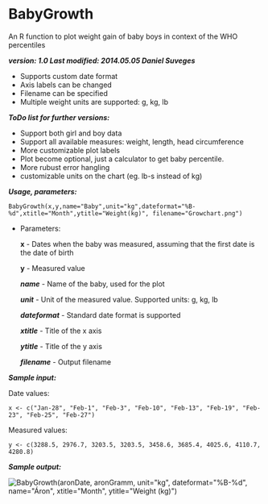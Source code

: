 BabyGrowth
==========

An R function to plot weight gain of baby boys in context of the WHO percentiles

___version: 1.0 Last modified: 2014.05.05 Daniel Suveges___
* Supports custom date format
* Axis labels can be changed
* Filename can be specified
* Multiple weight units are supported: g, kg, lb

___ToDo list for further versions:___
* Support both girl and boy data
* Support all available measures: weight, length, head circumference
* More customizable plot labels
* Plot become optional, just a calculator to get baby percentile.
* More rubust error hangling
* customizable units on the chart (eg. lb-s instead of kg)

___Usage, parameters:___
```
BabyGrowth(x,y,name="Baby",unit="kg",dateformat="%B-%d",xtitle="Month",ytitle="Weight(kg)", filename="Growchart.png")
```
* Parameters:

   __x__ - Dates when the baby was measured, assuming that the first date is the date of birth

   __y__ - Measured value
   
   ___name___ - Name of the baby, used for the plot
   
   ___unit___ - Unit of the measured value. Supported units: g, kg, lb
   
   ___dateformat___ - Standard date format is supported
   
   ___xtitle___ - Title of the x axis

  ___ytitle___ - Title of the y axis
  
  ___filename___ - Output filename
  
___Sample input:___

Date values: 
```
x <- c("Jan-28", "Feb-1", "Feb-3", "Feb-10", "Feb-13", "Feb-19", "Feb-23", "Feb-25", "Feb-27")
```
Measured values: 
```
y <- c(3288.5, 2976.7, 3203.5, 3203.5, 3458.6, 3685.4, 4025.6, 4110.7, 4280.8)
```

___Sample output:___

![BabyGrowth(aron$Date, aron$Gramm, unit="kg", dateformat="%B-%d", name="Áron", xtitle="Month", ytitle="Weight (kg)")](http://kepfeltoltes.hu/140505/Growchart_www.kepfeltoltes.hu_.png)
